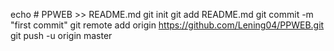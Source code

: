 echo # PPWEB >> README.md
git init
git add README.md
git commit -m "first commit"
git remote add origin https://github.com/Lening04/PPWEB.git
git push -u origin master

